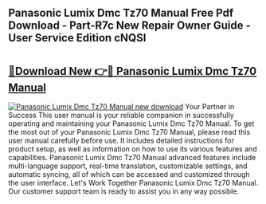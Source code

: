 ## Panasonic Lumix Dmc Tz70 Manual Free Pdf Download - Part-R7c New Repair Owner Guide - User Service Edition cNQSI

# <h2><a href="http://cf25675.oget.top/?id=Panasonic+Lumix+Dmc+Tz70+Manual">🔗Download New 👉🔴 Panasonic Lumix Dmc Tz70 Manual</a></h2>

[![Panasonic Lumix Dmc Tz70 Manual new download](https://i.imgur.com/5g1atiW.png)](http://cf25675.oget.top/?id=Panasonic+Lumix+Dmc+Tz70+Manual)
Your Partner in Success This user manual is your reliable companion in successfully operating and maintaining your Panasonic Lumix Dmc Tz70 Manual. To get the most out of your Panasonic Lumix Dmc Tz70 Manual, please read this user manual carefully before use. It includes detailed instructions for product setup, as well as information on how to use its various features and capabilities. Panasonic Lumix Dmc Tz70 Manual advanced features include multi-language support, real-time translation, customizable settings, and automatic syncing, all of which can be accessed and customized through the user interface. Let's Work Together Panasonic Lumix Dmc Tz70 Manual. Our customer support team is ready to assist you in any way possible.
